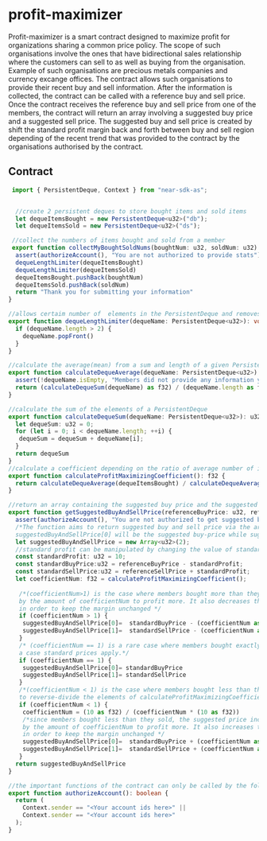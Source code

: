 # profit-maximizer
Profit-maximizer is a smart contract designed to maximize profit for organizations sharing a common price policy. The scope of such organisations involve the ones that have bidirectional sales  relationship where the customers can sell to as well as buying from the organisation. Example of such organisations are precious metals companies and currency excange offices.  The contract allows such organisations to provide their recent buy and sell information. After the information is collected, the contract can be called with a reference buy and sell price. Once the contract receives the reference buy and sell price from one of the members, the contract will return an array involving a suggested buy price and a suggested sell price. The suggested buy and sell price is created by shift the standard profit margin back and forth between buy and sell region depending of the recent trend that was provided to the contract by the organisations authorised by the contract.

## Contract
```ts
 import { PersistentDeque, Context } from "near-sdk-as";


  //create 2 persistent deques to store bought items and sold items
  let dequeItemsBought = new PersistentDeque<u32>("db");
  let dequeItemsSold = new PersistentDeque<u32>("ds");

 //collect the numbers of items bought and sold from a member
 export function collectMyBoughtSoldNums(boughtNum: u32, soldNum: u32): string {
  assert(authorizeAccount(), "You are not authorized to provide stats")
  dequeLengthLimiter(dequeItemsBought)
  dequeLengthLimiter(dequeItemsSold)
  dequeItemsBought.pushBack(boughtNum)
  dequeItemsSold.pushBack(soldNum)
  return "Thank you for submitting your information"
}

//allows certaim number of  elements in the PersistentDeque and removes one from the front if there are more.
export function dequeLengthLimiter(dequeName: PersistentDeque<u32>): void {
  if (dequeName.length > 2) {
    dequeName.popFront()
  }
}

//calculate the average(mean) from a sum and length of a given PersistentDeque
export function calculateDequeAverage(dequeName: PersistentDeque<u32>): f32 {
  assert(!dequeName.isEmpty, "Members did not provide any information yet")
  return (calculateDequeSum(dequeName) as f32) / (dequeName.length as f32)
}

//calculate the sum of the elements of a PersistentDeque
export function calculateDequeSum(dequeName: PersistentDeque<u32>): u32 {
  let dequeSum: u32 = 0;
  for (let i = 0; i < dequeName.length; ++i) {
   dequeSum = dequeSum + dequeName[i];
  }
  return dequeSum
}
//calculate a coefficient depending on the ratio of average number of items bought and sold
export function calculateProfitMaximizingCoefficient(): f32 {
  return calculateDequeAverage(dequeItemsBought) / calculateDequeAverage(dequeItemsSold)
}

//return an array containing the suggested buy price and the suggested sell price
export function getSuggestedBuyAndSellPrice(referenceBuyPrice: u32, referenceSellPrice: u32  ): Array<u32> {
  assert(authorizeAccount(), "You are not authorized to get suggested buy and sell price")
  /*The function aims to return suggested buy and sell price via the array below,
  suggestedBuyAndSellPrice[0] will be the suggested buy-price while suggestedBuyAndSellPrice[1] will be the suggested sell-price*/
  let suggestedBuyAndSellPrice = new Array<u32>(2);
  //standard profit can be manipulated by changing the value of standardProfit 
  const standardProfit: u32 = 10;
  const standardBuyPrice:u32 = referenceBuyPrice - standardProfit;
  const standardSellPrice:u32 = referenceSellPrice + standardProfit;
  let coefficientNum: f32 = calculateProfitMaximizingCoefficient();
  
   /*(coefficientNum>1) is the case where members bought more than they sold. Hence, the suggested price decreases the standard sell price
   by the amount of coefficientNum to profit more. It also decreases the suggested buy price
   in order to keep the margin unchanged */
   if (coefficientNum > 1) {
    suggestedBuyAndSellPrice[0]=  standardBuyPrice - (coefficientNum as u32)
    suggestedBuyAndSellPrice[1]=  standardSellPrice - (coefficientNum as u32)
   }
   /* (coefficientNum == 1) is a rare case where members bought exactly same as they sold. In such
   a case standard prices apply.*/
   if (coefficientNum == 1) {
    suggestedBuyAndSellPrice[0]= standardBuyPrice
    suggestedBuyAndSellPrice[1]= standardSellPrice
   }
   /*(coefficientNum < 1) is the case where members bought less than they sold from the customers, 10/(coefficientNum*10) allows us 
   to reverse-divide the elements of calculateProfitMaximizingCoefficient()*/
   if (coefficientNum < 1) {
    coefficientNum = (10 as f32) / (coefficientNum * (10 as f32))
    /*since members bought less than they sold, the suggested price increases the standard sell price
    by the amount of coefficientNum to profit more. It also increases the suggested buy price
    in order to keep the margin unchanged */
    suggestedBuyAndSellPrice[0]=  standardBuyPrice + (coefficientNum as u32)
    suggestedBuyAndSellPrice[1]=  standardSellPrice + (coefficientNum as u32)
   }
  return suggestedBuyAndSellPrice
}

//the important functions of the contract can only be called by the following accounts
export function authorizeAccount(): boolean {
  return (
    Context.sender == "<Your account ids here>" ||
    Context.sender == "<Your account ids here>"
  );
}
```
